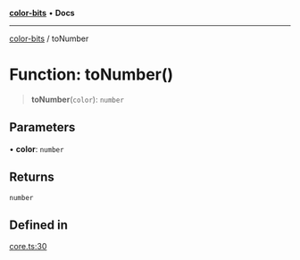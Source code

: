 [**color-bits**](../README.md) • **Docs**

***

[color-bits](../README.md) / toNumber

# Function: toNumber()

> **toNumber**(`color`): `number`

## Parameters

• **color**: `number`

## Returns

`number`

## Defined in

[core.ts:30](https://github.com/romgrk/color-bits/blob/b365b323832db5ef849692fab31824cf62056780/src/core.ts#L30)
